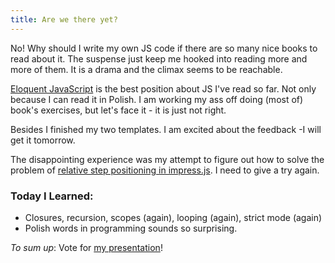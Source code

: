 ```yaml
---
title: Are we there yet?
---
```


No! Why should I write my own JS code if there are so many nice books to read about it. The suspense just keep me hooked into reading more and more of them. It is a drama and the climax seems to be reachable. 

[Eloquent JavaScript](http://eloquentjavascript.net/) is the best position about JS I've read so far. Not only because I can read it in Polish. I am working my ass off doing (most of) book's exercises, but let's face it - it is just not right. 

Besides I finished my two templates. I am excited about the feedback -I will get it tomorrow.

The disappointing experience was my attempt to figure out how to solve the problem of [relative step positioning in impress.js](https://github.com/bartaz/impress.js/pull/131). I need to give a try again.


### Today I Learned:
* Closures, recursion, scopes (again), looping (again), strict mode (again)
* Polish words in programming sounds so surprising.

_To sum up_:
Vote for [my presentation](http://impressjs.challengepost.com/submissions/16286-presentation-about-google-convenient-tax-policy)!

